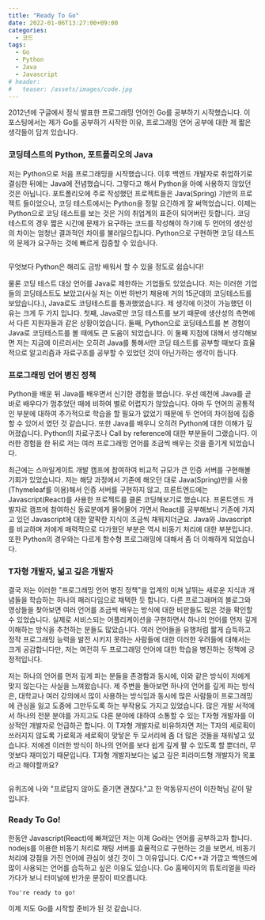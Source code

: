 ```yaml
---
title: "Ready To Go"
date: 2022-01-06T13:27:00+09:00
categories:
  - 코드
tags:
  - Go
  - Python
  - Java
  - Javascript
# header:
#   teaser: /assets/images/code.jpg
---
```


2012년에 구글에서 정식 발표한 프로그래밍 언어인 Go를 공부하기 시작했습니다. 이 포스팅에서는 제가 Go를 공부하기 시작한 이유, 프로그래밍 언어 공부에 대한 제 짧은 생각들이 담겨 있습니다.

### 코딩테스트의 Python, 포트폴리오의 Java

저는 Python으로 처음 프로그래밍을 시작했습니다. 이후 백엔드 개발자로 취업하기로 결심한 뒤에는 Java에 전념했습니다. 그렇다고 해서 Python을 아예 사용하지 않았던 것은 아닙니다. 포트폴리오에 주로 작성했던 프로젝트들은 Java(Spring) 기반의 프로젝트 들이었으나, 코딩 테스트에서는 Python을 정말 요긴하게 잘 써먹었습니다. 이제는 Python으로 코딩 테스트를 보는 것은 거의 취업계의 표준이 되어버린 듯합니다. 코딩 테스트의 경우 짧은 시간에 문제가 요구하는 코드를 작성해야 하기에 두 언어의 생산성의 차이는 엄청난 결과적인 차이를 불러일으킵니다. Python으로 구현하면 코딩 테스트의 문제가 요구하는 것에 빠르게 집중할 수 있습니다.

<img src="{{ site.url }}{{ site.baseurl }}/assets/images/harry.jpg" alt="">

무엇보다 Python은 해리도 금방 배워서 할 수 있을 정도로 쉽습니다!

물론 코딩 테스트 대상 언어를 Java로 제한하는 기업들도 있었습니다. 저는 이러한 기업들의 코딩테스트도 보았고(사실 저는 이번 하반기 채용에 거의 15군데의 코딩테스트를 보았습니다.), Java로도 코딩테스트를 통과했었습니다. 제 생각에 이것이 가능했던 이유는 크게 두 가지 입니다. 첫째, Java로만 코딩 테스트를 보기 때문에 생산성의 측면에서 다른 지원자들과 같은 상황이었습니다. 둘째, Python으로 코딩테스트를 본 경험이 Java로 코딩테스트를 볼 때에도 큰 도움이 되었습니다. 이 둘째 지점에 대해서 생각해보면 저는 지금에 이르러서는 오히려 Java를 통해서만 코딩 테스트를 공부할 때보다 효율적으로 알고리즘과 자료구조를 공부할 수 있었던 것이 아닌가하는 생각이 듭니다.

### 프로그래밍 언어 병진 정책

Python을 배운 뒤 Java를 배우면서 신기한 경험을 했습니다. 우선 예전에 Java를 곧바로 배우다가 멈추었던 때에 비하여 별로 어렵지가 않았습니다. 아마 두 언어의 공통적인 부분에 대하여 추가적으로 학습을 할 필요가 없었기 때문에 두 언어의 차이점에 집중할 수 있어서 였던 것 같습니다. 또한 Java를 배우니 오히려 Python에 대한 이해가 깊어졌습니다. Python의 자료구조나 Call by reference에 대한 부분들이 그랬습니다. 이러한 경험을 한 뒤로 저는 여러 프로그래밍 언어를 조금씩 배우는 것을 즐기게 되었습니다.

최근에는 스마일게이트 개발 캠프에 참여하여 비교적 규모가 큰 인증 서버를 구현해볼 기회가 있었습니다. 저는 해당 과정에서 기존에 해오던 대로 Java(Spring)만을 사용(Thymeleaf를 이용)해서 인증 서버를 구현하지 않고, 프론트엔드에는 Javascript(React)를 사용한 프로젝트를 클론 코딩해보기로 했습니다. 프론트엔드 개발자로 캠프에 참여하신 동료분에게 물어물어 가면서 React를 공부해보니 기존에 가지고 있던 Javascript에 대한 얄팍한 지식이 조금씩 채워지더군요. Java와 Javascript를 비교하며 저에게 매력적으로 다가웠던 부분은 역시 비동기 처리에 대한 부분입니다. 또한 Python의 경우와는 다르게 함수형 프로그래밍에 대해서 좀 더 이해하게 되었습니다.

### T자형 개발자, 넒고 깊은 개발자

결국 저는 이러한 "프로그래밍 언어 병진 정책"을 업계의 미쳐 날뛰는 새로운 지식과 개념들을 학습하는 하나의 패러다임으로 채택한 듯 합니다. 다른 프로그래머의 블로그와 영상들을 찾아보면 여러 언어를 조금씩 배우는 방식에 대한 비판들도 많은 것을 확인할 수 있었습니다. 실제로 서비스되는 어플리케이션을 구현하면서 하나의 언어를 먼저 깊게 이해하는 방식을 추천하는 분들도 많았습니다. 여러 언어들을 유행처럼 짧게 습득하고 정작 프로그래밍 능력을 발전 시키지 못하는 사람들에 대한 이러한 우려들에 대해서는 크게 공감합니다만, 저는 여전히 두 프로그래밍 언어에 대한 학습을 병진하는 정책에 긍정적입니다.

저는 하나의 언어를 먼저 깊게 파는 분들을 존경함과 동시에, 이와 같은 방식이 저에게 맞지 않는다는 사실을 느껴왔습니다. 제 주변을 돌아보면 하나의 언어를 깊게 파는 방식은, 대학교나 여러 강의에서 많이 사용하는 방식임과 동시에 많은 사람들이 프로그래밍에 관심을 잃고 도중에 그만두도록 하는 부작용도 가지고 있었습니다. 많은 개발 서적에서 하나의 전문 분야를 가지고도 다른 분야에 대하여 소통할 수 있는 T자형 개발자를 이상적인 개발자로 언급하곤 합니다. 이 T자형 개발자로 비유하자면 저는 T자의 세로획이 쓰러지지 않도록 가로획과 세로획이 맞닿은 두 모서리에 좀 더 많은 것들을 채워넣고 있습니다. 저에겐 이러한 방식이 하나의 언어를 보다 쉽게 깊게 팔 수 있도록 할 뿐더러, 무엇보다 재미있기 때문입니다. T자형 개발자보다는 넓고 깊은 피라미드형 개발자가 목표라고 해야할까요?

<img src="{{ site.url }}{{ site.baseurl }}/assets/images/akmu.jpg" alt="">

유퀴즈에 나와 "프로답지 않아도 즐기면 괜찮다."고 한 악동뮤지션이 이찬혁님 같이 말입니다.

### Ready To Go!

한동안 Javascript(React)에 빠져있던 저는 이제 Go라는 언어를 공부하고자 합니다. nodejs를 이용한 비동기 처리로 채팅 서버를 효율적으로 구현하는 것을 보면서, 비동기 처리에 강점을 가진 언어에 관심이 생긴 것이 그 이유입니다. C/C++과 가깝고 백엔드에 많이 사용되는 언어를 습득하고 싶은 이유도 있습니다. Go 홈페이지의 튜토리얼을 따라가다가 보니 터미널에 반가운 문장이 떠오릅니다.

```
You're ready to go!
```

이제 저도 Go를 시작할 준비가 된 것 같습니다.
